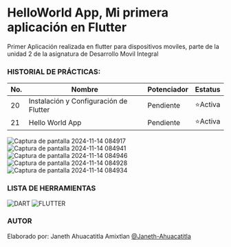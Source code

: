 # HelloWorld App, Mi primera aplicación en Flutter 

Primer Aplicación realizada en flutter para dispositivos moviles, parte de la unidad 2 de la asignatura de Desarrollo Movil Integral


### HISTORIAL DE PRÁCTICAS:

|No.|Nombre|Potenciador|Estatus|
|--|--|--|--|
|20|Instalación y Configuración de Flutter|Pendiente|⭐Activa|
|21|Hello World App|Pendiente|⭐Activa|

![Captura de pantalla 2024-11-14 084917](https://github.com/user-attachments/assets/feeee60f-ecd6-430a-8910-41a92a39bc72)
![Captura de pantalla 2024-11-14 084941](https://github.com/user-attachments/assets/d92787ff-83ff-4546-91cb-43ca25b97a63)
![Captura de pantalla 2024-11-14 084946](https://github.com/user-attachments/assets/eb8ad444-88f7-4656-b263-bfed9dd3d61b)
![Captura de pantalla 2024-11-14 084928](https://github.com/user-attachments/assets/189aa2cf-d573-4fb1-85dd-eba8b426b098)
![Captura de pantalla 2024-11-14 084934](https://github.com/user-attachments/assets/b1edb9ee-b037-4b72-9a2e-11b9e13ef6f3)


### LISTA DE HERRAMIENTAS
![DART](https://img.shields.io/badge/Dart-0175c2?style=for-the-badge&logo=dart&logoColor=white) ![FLUTTER](https://img.shields.io/badge/Flutter-02569B?style=for-the-badge&logo=flutter&logoColor=white)

### AUTOR
Elaborado por: Janeth Ahuacatitla Amixtlan [@Janeth-Ahuacatitla](https://github.com/Janeth-Ahuacatitla)

